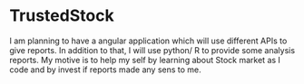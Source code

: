 # TrustedStock
I am planning to have a angular application which will use different APIs to give reports. In addition to that, I will use python/ R to provide some analysis reports. My motive is to help my self by learning about Stock market as I code and by invest if reports made any sens to me.
